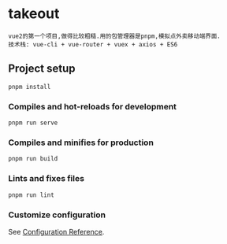 # takeout
```
vue2的第一个项目,做得比较粗糙.用的包管理器是pnpm,模拟点外卖移动端界面.
技术栈: vue-cli + vue-router + vuex + axios + ES6
```

## Project setup
```
pnpm install
```

### Compiles and hot-reloads for development
```
pnpm run serve
```

### Compiles and minifies for production
```
pnpm run build
```

### Lints and fixes files
```
pnpm run lint
```

### Customize configuration
See [Configuration Reference](https://cli.vuejs.org/config/).
